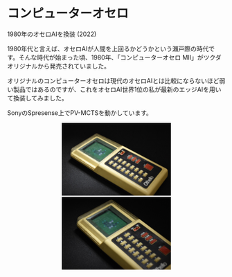 # コンピューターオセロ

1980年のオセロAIを換装 (2022)



1980年代と言えば、オセロAIが人間を上回るかどうかという瀬戸際の時代です。そんな時代が始まった頃、1980年、「コンピューターオセロ MⅡ」がツクダオリジナルから発売されていました。

オリジナルのコンピューターオセロは現代のオセロAIとは比較にならないほど弱い製品ではあるのですが、これをオセロAI世界1位の私が最新のエッジAIを用いて換装してみました。

SonyのSpresense上でPV-MCTSを動かしています。

<div style="text-align: center">
    <img src="img/img1.jpg" width="50%">
</div>

<div style="text-align: center">
    <img src="img/img2.jpg" width="50%">
</div>
